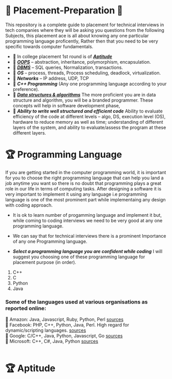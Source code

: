 # :gift: Placement-Preparation :gift:
This repository is a complete guide to placement for technical interviews in tech companies where they will be asking you questions from the following Subjects, this placement ace is all about knowing any one particular programming language proficently, Rather then that you need to be very specific towards computer fundamentals.

* 📘 In college placement 1st round is of [***Aptitude***](https://github.com/skjha1/Placement/tree/main/01%20Aptitute)
* 📘 [***OOPS***](https://github.com/skjha1/Placement/tree/main/02%20OOPS) –  abstraction, inheritance, polymorphism, encapsulation.
* 📘 [***DBMS***](https://github.com/skjha1/Data-Science/tree/master/DBMS) – SQL queries, Normalization, transactions.      
* 📘 ***OS*** – process, threads, Process scheduling, deadlock, virtualization.      
* 📘 ***Networks*** – IP address, UDP, TCP
* 📘 ***C++ Programming*** (Any one programming language according to your preference).
* 📘 [***Data structures & algorithms***](https://github.com/skjha1/Data-Structure-Algorithm) The more proficient you are in data structure and algorithm, you will be a branded programmer. These concepts will help in software development phase, 
* 📘 ***Ability to write well structured and efficient code*** Ability to evaluate efficiency of the code at different levels – algo, DS, execution level (OS), hardware to reduce memory as well as time; understanding of different layers of the system, and ability to evaluate/assess the program at these different layers.


# 🏆 Programming Language
If you are getting started in the computer programming world, it is important for you to choose the right programming language that can help you land a job anytime you want so there is no doubt that programming plays a great role in our life in terms of computing tasks. After designing a software it is very important to implement it using any language i.e programming language is one of the most prominent part while implementaing any design with coding approach.
* It is ok to learn number of progamming language and implement it but, while coming to coding interviews we need to be very good at any one programming language.
* We can say that for technical interviews there is a prominent Importance of any one Programming language.

* ***Select a programming language you are confident while coding*** I will suggest you choosing one of these programming language for placement purpose (in order).
1. C++
2. C
3. Python
4. Java
### Some of the languages used at various organisations as reported online:

:orange_book: Amazon: Java, Javascript, Ruby, Python, Perl [sources](https://www.quora.com/What-programming-languages-are-used-at-Amazon) <br>
:orange_book: Facebook: PHP, C++, Python, Java, Perl. High regard for dynamic/scripting languages. [sources](https://stackoverflow.com/questions/3690092/what-programming-language-does-facebook-use) <br>
:orange_book: Google: C/C++, Java, Python, Javascript, Go [sources](https://stackoverflow.com/questions/4773379/official-programming-languages-at-google) <br>
:orange_book: Microsoft: C++, C#, Java, Python [sources](http://www.eweek.com/c/a/Application-Development/Top-10-Microsoft-Programming-Languages-704642/) <br>
<br>

# 🏆 Aptitude

